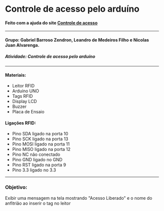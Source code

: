 # Controle de acesso pelo arduíno
#### Feito com a ajuda do site [Controle de acesso](https://www.filipeflop.com/blog/controle-acesso-leitor-rfid-arduino/)
---------------------------------------------------------------------------------------------------------------------
#### Grupo: Gabriel Barroso Zendron, Leandro de Medeiros Filho e Nicolas Juan Alvarenga.
##### Atividade: Controle de acesso pelo arduíno
---------------------------------------------------------------------------------------------------------------------
#### Materiais: 
* Leitor RFID
* Arduíno UNO
* Tags RFID 
* Display LCD
* Buzzer
* Placa de Ensaio

#### Ligações RFID: 
* Pino SDA ligado na porta 10
* Pino SCK ligado na porta 13
* Pino MOSI ligado na porta 11
* Pino MISO ligado na porta 12
* Pino NC não conectado 
* Pino GND ligado no GND
* Pino RST ligado na porta 9
* Pino 3.3 ligado no 3.3
----------------------------------------------------------------------------------------------------------------------
### Objetivo:
Exibir uma mensagem na tela mostrando "Acesso Liberado" e o nome do anfitrião ao inserir o tag no leitor
